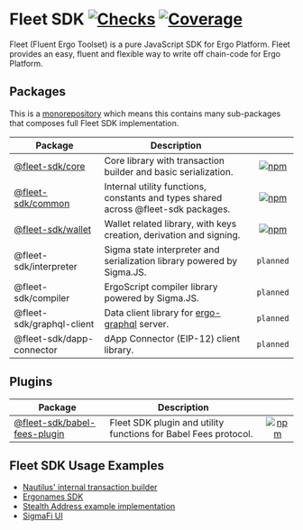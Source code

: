 # Fleet SDK [![Checks](https://badgen.net/github/checks/fleet-sdk/fleet/master)](https://github.com/fleet-sdk/fleet/actions) [![Coverage](https://codecov.io/gh/fleet-sdk/fleet/branch/master/graph/badge.svg)](https://app.codecov.io/gh/fleet-sdk/fleet)

Fleet (Fluent Ergo Toolset) is a pure JavaScript SDK for Ergo Platform. Fleet provides an easy, fluent and flexible way to write off chain-code for Ergo Platform.

## Packages

This is a [monorepository](https://monorepo.tools/) which means this contains many sub-packages that composes full Fleet SDK implementation.

| Package                               | Description                                                                                  |                                                                                                       |
| ------------------------------------- | -------------------------------------------------------------------------------------------- | :---------------------------------------------------------------------------------------------------: |
| [@fleet-sdk/core](/packages/core/)    | Core library with transaction builder and basic serialization.                               |   [![npm](https://badgen.net/npm/v/@fleet-sdk/core)](https://www.npmjs.com/package/@fleet-sdk/core)   |
| [@fleet-sdk/common](/packages/common) | Internal utility functions, constants and types shared across @fleet-sdk packages.           | [![npm](https://badgen.net/npm/v/@fleet-sdk/common)](https://www.npmjs.com/package/@fleet-sdk/common) |
| [@fleet-sdk/wallet](/packages/wallet) | Wallet related library, with keys creation, derivation and signing.                          | [![npm](https://badgen.net/npm/v/@fleet-sdk/wallet)](https://www.npmjs.com/package/@fleet-sdk/wallet) |
| @fleet-sdk/interpreter                | Sigma state interpreter and serialization library powered by Sigma.JS.                       |                                               `planned`                                               |
| @fleet-sdk/compiler                   | ErgoScript compiler library powered by Sigma.JS.                                             |                                               `planned`                                               |
| @fleet-sdk/graphql-client             | Data client library for [ergo-graphql](https://github.com/capt-nemo429/ergo-graphql) server. |                                               `planned`                                               |
| @fleet-sdk/dapp-connector             | dApp Connector (EIP-12) client library.                                                      |                                               `planned`                                               |

## Plugins

| Package                                              | Description                                                     |                                                                                                                             |
| ---------------------------------------------------- | --------------------------------------------------------------- | :-------------------------------------------------------------------------------------------------------------------------: |
| [@fleet-sdk/babel-fees-plugin](/plugins/babel-fees/) | Fleet SDK plugin and utility functions for Babel Fees protocol. | [![npm](https://badgen.net/npm/v/@fleet-sdk/babel-fees-plugin)](https://www.npmjs.com/package/@fleet-sdk/babel-fees-plugin) |

## Fleet SDK Usage Examples

- [Nautilus' internal transaction builder](https://github.com/capt-nemo429/nautilus-wallet/blob/master/src/api/ergo/transaction/txBuilder.ts#L95)
- [Ergonames SDK](https://github.com/ergonames/sdk/blob/master/tx-lib/index.js)
- [Stealth Address example implementation](https://github.com/ross-weir/ergo-stealth-address-example)
- [SigmaFi UI](https://github.com/capt-nemo429/sigmafi-ui)
